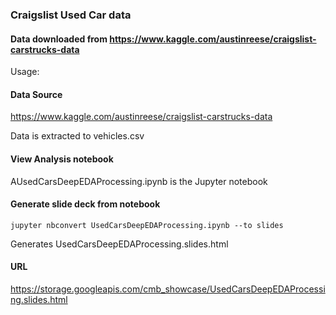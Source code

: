 ### Craigslist Used Car data
#### Data downloaded from https://www.kaggle.com/austinreese/craigslist-carstrucks-data

Usage:

#### Data Source
https://www.kaggle.com/austinreese/craigslist-carstrucks-data

Data is extracted to vehicles.csv

#### View Analysis notebook
AUsedCarsDeepEDAProcessing.ipynb is the Jupyter notebook

#### Generate slide deck from notebook
`jupyter nbconvert UsedCarsDeepEDAProcessing.ipynb --to slides`

Generates UsedCarsDeepEDAProcessing.slides.html

#### URL
https://storage.googleapis.com/cmb_showcase/UsedCarsDeepEDAProcessing.slides.html

